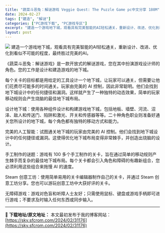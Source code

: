 ```yaml
---
title: "蔬菜斗恶兔：解谜游戏 Veggie Quest: The Puzzle Game pc中文分享 180M"
date: 2024-02-27
tags: ["建造", "解谜"]
categories: ["PC游戏下载", "PC游戏专区"]
excerpt: "建造一个游戏地下城，观看具有完美智能的AI轻松通关，重新设计、改进、优化到看似不可能的程度，最终胜过完美的AI。 《蔬菜斗恶兔：解谜游戏》是一款开放式的解谜游戏，您在其中扮演游戏设计师的角色。您的工作是设计和建造游戏的地下城。 每个关卡的目标都是用给定的工具设计一个地下城，让玩家可以通关，但需要让他&hellip;"
layout: post
---
```


<img class="game_header_image_full aligncenter" src="https://cdn.akamai.steamstatic.com/steam/apps/2402170/header.jpg?t=1706972563" />
建造一个游戏地下城，观看具有完美智能的AI轻松通关，重新设计、改进、优化到看似不可能的程度，最终胜过完美的AI。

《蔬菜斗恶兔：解谜游戏》是一款开放式的解谜游戏，您在其中扮演游戏设计师的角色。您的工作是设计和建造游戏的地下城。

每个关卡的目标都是用给定的工具设计一个地下城，让玩家可以通关，但需要让他们花费尽可能多的时间通关。玩家由完美的 AI 控制，因此非常聪明。他们会找到地下城设计中的任何捷径和漏洞。这样就产生了一种独特的动态效果，简单的玩家移动规则会产生烧脑的最佳地下城布局。

设计地下城：使用各种组件设计和构建游戏地下城，包括地板、墙壁、河流、沼泽、敌人和传送门、陷阱和激光、开关和传感器等等。二十种角色职业则准备好通关您所设计的地下城，每个角色都有独特的移动方式和能力。

完美的人工智能：试图通关地下城的玩家由完美的 AI 控制。他们会找到地下城设计中的任何捷径或漏洞。这使得优化地下城布局变得非常棘手，并创造出烧脑的设计。

手工制作的谜题：游戏有 100 多个手工制作的关卡，旨在通过简单的移动规则产生棘手而复杂的最佳地下城布局。每个关卡都会引入角色和障碍的有趣新组合，您必须利用这些组合来拖慢 AI 的速度。

Steam 创意工坊：使用简单易用的关卡编辑器制作自己的关卡，并通过 Steam 创意工坊分享。您也可以游玩创意工坊中大获好评的关卡。

无障碍游戏：游戏对色盲和听障人士友好；只需使用鼠标、键盘或游戏手柄即可进行游戏；不要求及时输入任何东西或同步输入。

---
📖 **下载地址/原文地址：** 本文最初发布于我的博客网站：[https://sky.sfcrom.com/2024/02/31176](https://sky.sfcrom.com/2024/02/31176)
